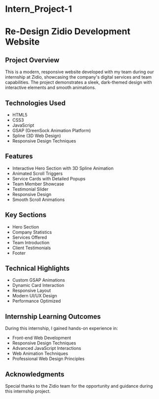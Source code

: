 ﻿# Intern_Project-1
# Re-Design Zidio Development Website

## Project Overview
This is a modern, responsive website developed with my team during our internship at Zidio, showcasing the company's digital services and team capabilities. The project demonstrates a sleek, dark-themed design with interactive elements and smooth animations.

## Technologies Used
- HTML5
- CSS3
- JavaScript
- GSAP (GreenSock Animation Platform)
- Spline (3D Web Design)
- Responsive Design Techniques

## Features
- Interactive Hero Section with 3D Spline Animation
- Animated Scroll Triggers
- Service Cards with Detailed Popups
- Team Member Showcase
- Testimonial Slider
- Responsive Design
- Smooth Scroll Animations

## Key Sections
- Hero Section
- Company Statistics
- Services Offered
- Team Introduction
- Client Testimonials
- Footer

## Technical Highlights
- Custom GSAP Animations
- Dynamic Card Interaction
- Responsive Layout
- Modern UI/UX Design
- Performance Optimized

## Internship Learning Outcomes
During this internship, I gained hands-on experience in:
- Front-end Web Development
- Responsive Design Techniques
- Advanced JavaScript Interactions
- Web Animation Techniques
- Professional Web Design Principles

## Acknowledgments
Special thanks to the Zidio team for the opportunity and guidance during this internship project.
